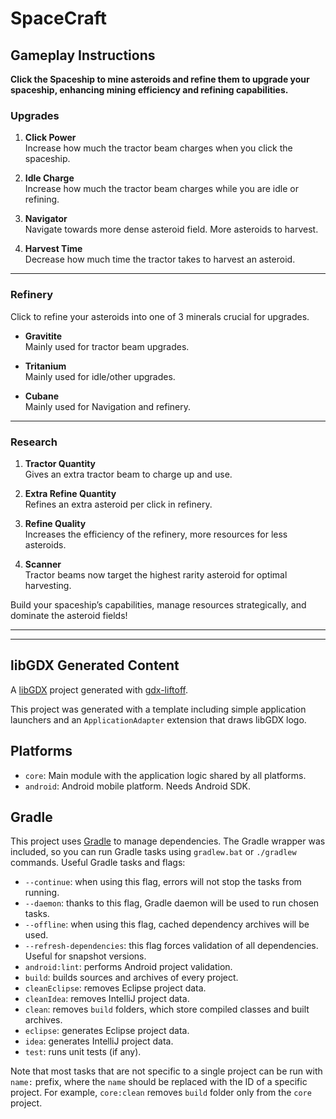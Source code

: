 # SpaceCraft


## Gameplay Instructions
**Click the Spaceship to mine asteroids and refine them to upgrade your spaceship, enhancing mining efficiency and refining capabilities.**

### Upgrades

1. **Click Power**  
   Increase how much the tractor beam charges when you click the spaceship. 

2. **Idle Charge**  
   Increase how much the tractor beam charges while you are idle or refining.
   
4. **Navigator**  
   Navigate towards more dense asteroid field. More asteroids to harvest.

5. **Harvest Time**  
   Decrease how much time the tractor takes to harvest an asteroid.

---

### Refinery

Click to refine your asteroids into one of 3 minerals crucial for upgrades.

- **Gravitite**  
  Mainly used for tractor beam upgrades.

- **Tritanium**  
  Mainly used for idle/other upgrades.

- **Cubane**  
  Mainly used for Navigation and refinery.

---

### Research

1. **Tractor Quantity**  
   Gives an extra tractor beam to charge up and use.

2. **Extra Refine Quantity**  
   Refines an extra asteroid per click in refinery.

3. **Refine Quality**  
   Increases the efficiency of the refinery, more resources for less asteroids.

4. **Scanner**  
   Tractor beams now target the highest rarity asteroid for optimal harvesting.


Build your spaceship’s capabilities, manage resources strategically, and dominate the asteroid fields!

---
---

## libGDX Generated Content


A [libGDX](https://libgdx.com/) project generated with [gdx-liftoff](https://github.com/libgdx/gdx-liftoff).

This project was generated with a template including simple application launchers and an `ApplicationAdapter` extension that draws libGDX logo.

## Platforms

- `core`: Main module with the application logic shared by all platforms.
- `android`: Android mobile platform. Needs Android SDK.

## Gradle

This project uses [Gradle](https://gradle.org/) to manage dependencies.
The Gradle wrapper was included, so you can run Gradle tasks using `gradlew.bat` or `./gradlew` commands.
Useful Gradle tasks and flags:

- `--continue`: when using this flag, errors will not stop the tasks from running.
- `--daemon`: thanks to this flag, Gradle daemon will be used to run chosen tasks.
- `--offline`: when using this flag, cached dependency archives will be used.
- `--refresh-dependencies`: this flag forces validation of all dependencies. Useful for snapshot versions.
- `android:lint`: performs Android project validation.
- `build`: builds sources and archives of every project.
- `cleanEclipse`: removes Eclipse project data.
- `cleanIdea`: removes IntelliJ project data.
- `clean`: removes `build` folders, which store compiled classes and built archives.
- `eclipse`: generates Eclipse project data.
- `idea`: generates IntelliJ project data.
- `test`: runs unit tests (if any).

Note that most tasks that are not specific to a single project can be run with `name:` prefix, where the `name` should be replaced with the ID of a specific project.
For example, `core:clean` removes `build` folder only from the `core` project.

